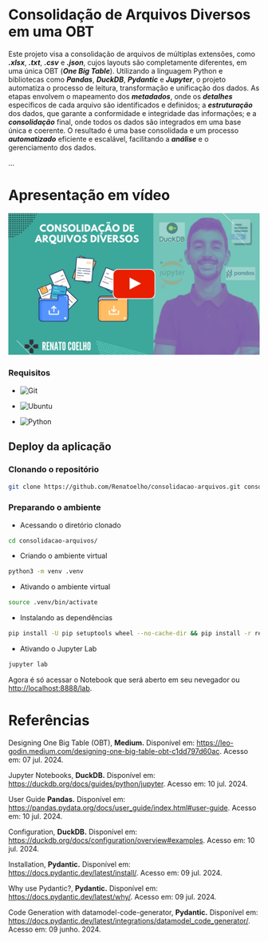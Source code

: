 # Consolidação de Arquivos Diversos em uma OBT


Este projeto visa a consolidação de arquivos de múltiplas extensões, como ***.xlsx***, ***.txt***, ***.csv*** e ***.json***, cujos layouts são completamente diferentes, em uma única OBT (***One Big Table***). Utilizando a linguagem Python e bibliotecas como ***Pandas***, ***DuckDB***, ***Pydantic*** e ***Jupyter***, o projeto automatiza o processo de leitura, transformação e unificação dos dados. As etapas envolvem o mapeamento dos ***metadados***, onde os ***detalhes*** específicos de cada arquivo são identificados e definidos; a ***estruturação*** dos dados, que garante a conformidade e integridade das informações; e a ***consolidação*** final, onde todos os dados são integrados em uma base única e coerente. O resultado é uma base consolidada e um processo ***automatizado*** eficiente e escalável, facilitando a ***análise*** e o gerenciamento dos dados.

...

<!--
https://www.youtube.com/@renato-coelho
-->

# Apresentação em vídeo

<p align="center">
  <a href="https://www.youtube.com/@renato-coelho" target="_blank"><img src="thumbnail/Consolidacao-Arquivos.png" alt="Vídeo de apresentação"></a>
</p>


### Requisitos

+ ![Git](https://img.shields.io/badge/Git-2.25.1%2B-E3E3E3)

+ ![Ubuntu](https://img.shields.io/badge/Ubuntu-20.04%2B-E3E3E3)

+ ![Python](https://img.shields.io/badge/Python-3.8%2B-E3E3E3)


## Deploy da aplicação


### Clonando o repositório

```bash
git clone https://github.com/Renatoelho/consolidacao-arquivos.git consolidacao-arquivos
```


### Preparando o ambiente

+ Acessando o diretório clonado
```bash
cd consolidacao-arquivos/
```

+ Criando o ambiente virtual
```bash
python3 -m venv .venv
```

+ Ativando o ambiente virtual
```bash
source .venv/bin/activate
```

+ Instalando as dependências
```bash
pip install -U pip setuptools wheel --no-cache-dir && pip install -r requirements.txt --no-cache-dir
```

+ Ativando o Jupyter Lab
```bash
jupyter lab
```

Agora é só acessar o Notebook que será aberto em seu nevegador ou [http://localhost:8888/lab](http://localhost:8888/lab).


# Referências


Designing One Big Table (OBT), **Medium.** Disponível em: <https://leo-godin.medium.com/designing-one-big-table-obt-c1dd797d60ac>. Acesso em: 07 jul. 2024.

Jupyter Notebooks, **DuckDB.** Disponível em: <https://duckdb.org/docs/guides/python/jupyter>. Acesso em: 10 jul. 2024.

User Guide **Pandas.** Disponível em: <https://pandas.pydata.org/docs/user_guide/index.html#user-guide>. Acesso em: 10 jul. 2024.

Configuration, **DuckDB.** Disponível em: <https://duckdb.org/docs/configuration/overview#examples>. Acesso em: 10 jul. 2024.

Installation, **Pydantic.** Disponível em: <https://docs.pydantic.dev/latest/install/>. Acesso em: 09 jul. 2024.

Why use Pydantic?, **Pydantic.** Disponível em: <https://docs.pydantic.dev/latest/why/>. Acesso em: 09 jul. 2024.

Code Generation with datamodel-code-generator, **Pydantic.** Disponível em: <https://docs.pydantic.dev/latest/integrations/datamodel_code_generator/>. Acesso em: 09 junho. 2024.